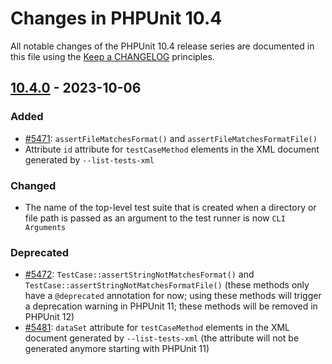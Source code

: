 # Changes in PHPUnit 10.4

All notable changes of the PHPUnit 10.4 release series are documented in this file using the [Keep a CHANGELOG](https://keepachangelog.com/) principles.

## [10.4.0] - 2023-10-06

### Added

* [#5471](https://github.com/sebastianbergmann/phpunit/issues/5471): `assertFileMatchesFormat()` and `assertFileMatchesFormatFile()`
* Attribute `id` attribute for `testCaseMethod` elements in the XML document generated by `--list-tests-xml`

### Changed

* The name of the top-level test suite that is created when a directory or file path is passed as an argument to the test runner is now `CLI Arguments`

### Deprecated

* [#5472](https://github.com/sebastianbergmann/phpunit/issues/5472): `TestCase::assertStringNotMatchesFormat()` and `TestCase::assertStringNotMatchesFormatFile()` (these methods only have a `@deprecated` annotation for now; using these methods will trigger a deprecation warning in PHPUnit 11; these methods will be removed in PHPUnit 12)
* [#5481](https://github.com/sebastianbergmann/phpunit/issues/5481): `dataSet` attribute for `testCaseMethod` elements in the XML document generated by `--list-tests-xml` (the attribute will not be generated anymore starting with PHPUnit 11)

[10.4.0]: https://github.com/sebastianbergmann/phpunit/compare/10.3...main
